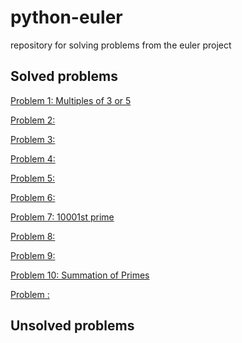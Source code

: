 # python-euler
repository for solving problems from the euler project

## Solved problems
[Problem 1: Multiples of 3 or 5](problem1.py)

[Problem 2: ](problem2.py)

[Problem 3: ](problem3.py)

[Problem 4: ](problem4.py)

[Problem 5: ](problem5.py)

[Problem 6: ](problem6.py)

[Problem 7: 10001st prime](problem7.py)

[Problem 8: ](problem8.py)

[Problem 9: ](problem9.py)

[Problem 10: Summation of Primes](problem10.py)

[Problem : ]()

## Unsolved problems


